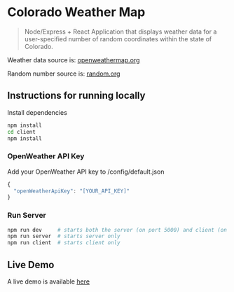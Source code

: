 # Colorado Weather Map

> Node/Express + React Application that displays weather data for a user-specified number of random coordinates within the state of Colorado.

Weather data source is: [openweathermap.org](https://openweathermap.org/current)

Random number source is: [random.org](https://www.random.org/clients/http/)

## Instructions for running locally

Install dependencies

```bash
npm install
cd client
npm install
```

### OpenWeather API Key

Add your OpenWeather API key to /config/default.json

```javascript
{
  "openWeatherApiKey": "[YOUR_API_KEY]"
}
```

### Run Server

```bash
npm run dev     # starts both the server (on port 5000) and client (on port 3000)
npm run server  # starts server only
npm run client  # starts client only
```

## Live Demo

A live demo is available [here](https://sg-weather-map.herokuapp.com/)
